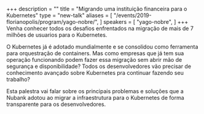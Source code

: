 +++
description = ""
title = "Migrando uma instituição financeira para o Kubernetes"
type = "new-talk"
aliases = [
        "/events/2019-florianopolis/program/yago-nobre/",
]
speakers = [
        "yago-nobre",
]
+++
Venha conhecer todos os desafios enfrentados na migração de mais de 7 milhões de usuarios para o Kubernetes.

O Kubernetes já é adotado mundialmente e se consolidou como ferramenta para orquestração de containers. Mas como empresas que já tem sua operação funcionando podem fazer essa migração sem abrir mão de segurança e disponibilidade? Todos os desenvolvedores vão precisar de conhecimento avançado sobre Kubernetes pra continuar fazendo seu trabalho?

Esta palestra vai falar sobre os principais problemas e soluções que a Nubank adotou ao migrar a infraestrutura para o Kubernetes de forma transparente para os desenvolvedores.